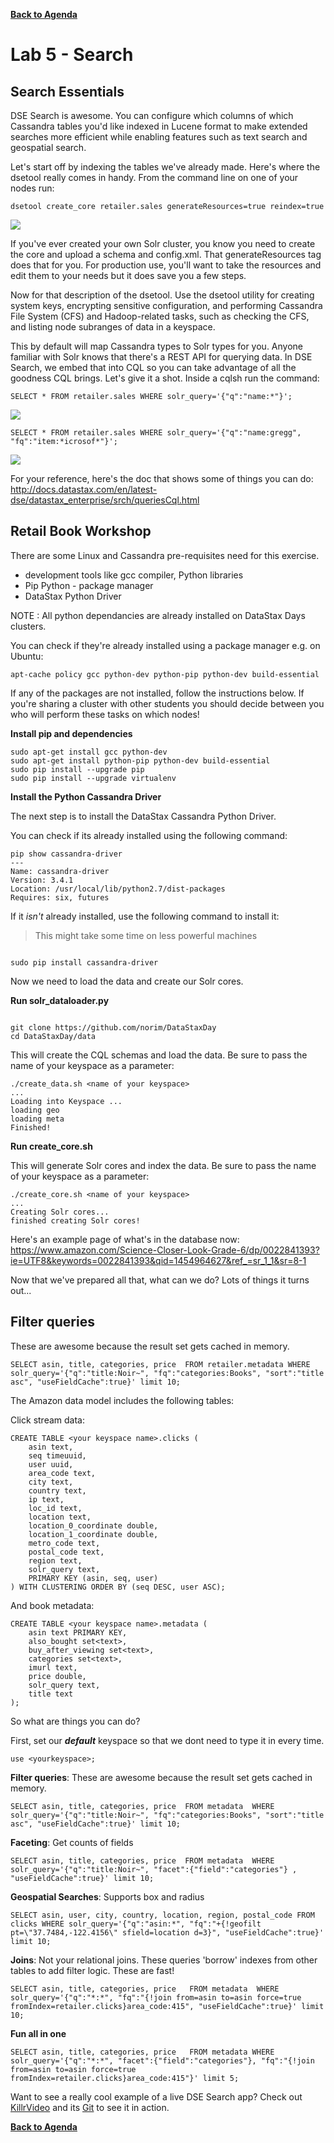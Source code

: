**[Back to Agenda](./../README.md)**


# Lab 5 - Search

## Search Essentials

DSE Search is awesome. You can configure which columns of which Cassandra tables you'd like indexed in Lucene format to make extended searches more efficient while enabling features such as text search and geospatial search.

Let's start off by indexing the tables we've already made. Here's where the dsetool really comes in handy.  From the command line on one of your nodes run:

```
dsetool create_core retailer.sales generateResources=true reindex=true
```

![](./img/lab5-1makecore.png)

If you've ever created your own Solr cluster, you know you need to create the core and upload a schema and config.xml. That generateResources tag does that for you. For production use, you'll want to take the resources and edit them to your needs but it does save you a few steps.

Now for that description of the dsetool. Use the dsetool utility for creating system keys, encrypting sensitive configuration, and performing Cassandra File System (CFS) and Hadoop-related tasks, such as checking the CFS, and listing node subranges of data in a keyspace.

This by default will map Cassandra types to Solr types for you. Anyone familiar with Solr knows that there's a REST API for querying data. In DSE Search, we embed that into CQL so you can take advantage of all the goodness CQL brings. Let's give it a shot.  Inside a cqlsh run the command:

```
SELECT * FROM retailer.sales WHERE solr_query='{"q":"name:*"}';
```

![](./img/lab5-2solrselect.png)

```
SELECT * FROM retailer.sales WHERE solr_query='{"q":"name:gregg", "fq":"item:*icrosof*"}';
```

![](./img/lab5-3solrselect.png)

For your reference, here's the doc that shows some of things you can do: http://docs.datastax.com/en/latest-dse/datastax_enterprise/srch/queriesCql.html

## Retail Book Workshop

There are some Linux and Cassandra pre-requisites need for this exercise.
* development tools like gcc compiler, Python libraries
* Pip Python - package manager
* DataStax Python Driver

NOTE : All python dependancies are already installed on DataStax Days clusters.

You can check if they're already installed using a package manager e.g. on Ubuntu:
```
apt-cache policy gcc python-dev python-pip python-dev build-essential
```
If any of the packages are not installed, follow the instructions below. If you're sharing a cluster with other students you should decide between you who will perform these tasks on which nodes!

**Install pip and dependencies**

```
sudo apt-get install gcc python-dev
sudo apt-get install python-pip python-dev build-essential
sudo pip install --upgrade pip
sudo pip install --upgrade virtualenv
```

**Install the Python Cassandra Driver**

The next step is to install the DataStax Cassandra Python Driver.

You can check if its already installed using the following command:
```
pip show cassandra-driver
---
Name: cassandra-driver
Version: 3.4.1
Location: /usr/local/lib/python2.7/dist-packages
Requires: six, futures
```
If it *isn't* already installed, use the following command to install it:

>This might take some time on less powerful machines

```

sudo pip install cassandra-driver
```

Now we need to load the data and create our Solr cores.

**Run solr_dataloader.py**

```

git clone https://github.com/norim/DataStaxDay
cd DataStaxDay/data

```

This will create the CQL schemas and load the data. Be sure to pass the name of your keyspace as a parameter:

```
./create_data.sh <name of your keyspace>
...
Loading into Keyspace ...
loading geo
loading meta
Finished!
```

**Run create_core.sh**

This will generate Solr cores and index the data. Be sure to pass the name of your keyspace as a parameter:
```
./create_core.sh <name of your keyspace>
...
Creating Solr cores...
finished creating Solr cores!
```


Here's an example page of what's in the database now:   
 https://www.amazon.com/Science-Closer-Look-Grade-6/dp/0022841393?ie=UTF8&keywords=0022841393&qid=1454964627&ref_=sr_1_1&sr=8-1

Now that we've prepared all that, what can we do?  Lots of things it turns out...

## Filter queries

These are awesome because the result set gets cached in memory.

```
SELECT asin, title, categories, price  FROM retailer.metadata WHERE solr_query='{"q":"title:Noir~", "fq":"categories:Books", "sort":"title asc", "useFieldCache":true}' limit 10;
```


The Amazon data model includes the following tables:


Click stream data:
```
CREATE TABLE <your keyspace name>.clicks (
    asin text,
    seq timeuuid,
    user uuid,
    area_code text,
    city text,
    country text,
    ip text,
    loc_id text,
    location text,
    location_0_coordinate double,
    location_1_coordinate double,
    metro_code text,
    postal_code text,
    region text,
    solr_query text,
    PRIMARY KEY (asin, seq, user)
) WITH CLUSTERING ORDER BY (seq DESC, user ASC);
```
And book metadata:

```
CREATE TABLE <your keyspace name>.metadata (
    asin text PRIMARY KEY,
    also_bought set<text>,
    buy_after_viewing set<text>,
    categories set<text>,
    imurl text,
    price double,
    solr_query text,
    title text
);
```

So what are things you can do?

First, set our ***default*** keyspace so that we dont need to type it in every time.

```
use <yourkeyspace>;
```

**Filter queries**: These are awesome because the result set gets cached in memory.
```
SELECT asin, title, categories, price  FROM metadata  WHERE solr_query='{"q":"title:Noir~", "fq":"categories:Books", "sort":"title asc", "useFieldCache":true}' limit 10;
```

**Faceting**: Get counts of fields
```
SELECT asin, title, categories, price  FROM metadata  WHERE solr_query='{"q":"title:Noir~", "facet":{"field":"categories"} , "useFieldCache":true}' limit 10;
```

**Geospatial Searches**: Supports box and radius
```
SELECT asin, user, city, country, location, region, postal_code FROM clicks WHERE solr_query='{"q":"asin:*", "fq":"+{!geofilt pt=\"37.7484,-122.4156\" sfield=location d=3}", "useFieldCache":true}' limit 10;
```

**Joins**: Not your relational joins. These queries 'borrow' indexes from other tables to add filter logic. These are fast!
```
SELECT asin, title, categories, price   FROM metadata  WHERE solr_query='{"q":"*:*", "fq":"{!join from=asin to=asin force=true fromIndex=retailer.clicks}area_code:415", "useFieldCache":true}' limit 10;
```

**Fun all in one**
```
SELECT asin, title, categories, price   FROM metadata WHERE solr_query='{"q":"*:*", "facet":{"field":"categories"}, "fq":"{!join from=asin to=asin force=true fromIndex=retailer.clicks}area_code:415"}' limit 5;
```

Want to see a really cool example of a live DSE Search app? Check out [KillrVideo](http://www.killrvideo.com/) and its [Git](https://github.com/luketillman/killrvideo-csharp) to see it in action.

**[Back to Agenda](./../README.md)**
